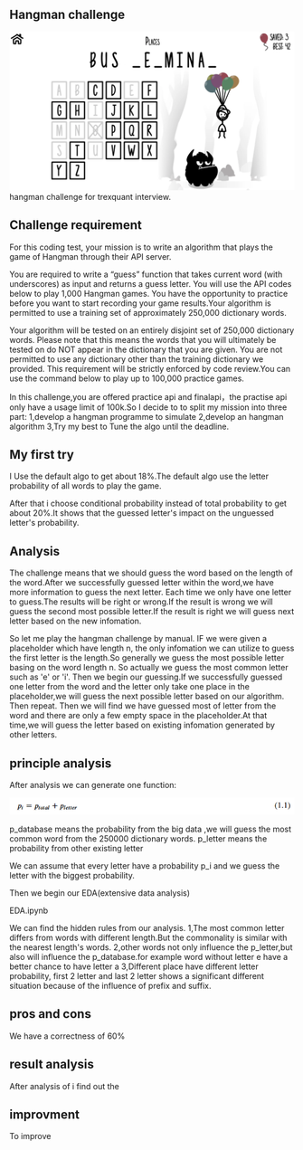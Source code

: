 ## Hangman challenge 
![insample](./pic/c1.png)
hangman challenge for trexquant interview.

## Challenge requirement

For this coding test, your mission is to write an algorithm that plays the game of Hangman through their API server. 

You are required to write a “guess” function that takes current word (with underscores) as input and returns a guess letter. You will use the API codes below to play 1,000 Hangman games. You have the opportunity to practice before you want to start recording your game results.Your algorithm is permitted to use a training set of approximately 250,000 dictionary words. 

Your algorithm will be tested on an entirely disjoint set of 250,000 dictionary words. Please note that this means the words that you will ultimately be tested on do NOT appear in the dictionary that you are given. You are not permitted to use any dictionary other than the training dictionary we provided. This requirement will be strictly enforced by code review.You can use the command below to play up to 100,000 practice games.

In this challenge,you are offered practice api and finalapi，the practise api only have a usage limit of 100k.So I decide to to split my mission into three part:
1,develop a hangman programme to simulate 2,develop an hangman algorithm 3,Try my best to Tune the algo until the deadline. 

## My first try
I Use the default algo to get about 18%.The default algo use the letter probability of all words to play the game. 

After that i choose conditional probability instead of total probability to get about 20%.It shows that the guessed letter's impact on the unguessed letter's probability.

## Analysis
The challenge means that we should guess the word based on the length of the word.After we successfully guessed letter within the word,we have more information to guess the next letter.
Each time we only have one letter to guess.The results will be right or wrong.If the result is wrong we will guess the second most possible letter.If the result is right we will guess next letter based on the new infomation.

So let me play the hangman challenge by manual.
IF we were given a placeholder which have length n, the only infomation we can utilize to guess the first letter is the length.So generally we guess the most possible letter basing on the word length n. So actually we guess the most common letter such as 'e' or 'i'.
Then we begin our guessing.If we successfully guessed one letter from the word and the letter only take one place in the placeholder,we will guess the next possible letter based on our algorithm.
Then repeat.
Then we will find we have guessed most of letter from the word and there are only a few empty space in the placeholder.At that time,we will guess the letter based on existing infomation generated by other letters.

## principle analysis
After analysis we can generate one function:

![eq1.1](./pic/eq1.png)

p_database means the probability from the big data ,we will guess the most common word from the 250000 dictionary words.
p_letter means the probability from other existing letter

We can assume that every letter have a probability p_i and we guess the letter with the biggest probability.

Then we begin our EDA(extensive data analysis)

EDA.ipynb

We can find the hidden rules from our analysis.
1,The most common letter differs from words with different length.But the commonality is similar with the nearest length's words.
2,other words not only influence the p_letter,but also will influence the p_database.for example word without letter e have a better chance to have letter a
3,Different place have different letter probability, first 2 letter and last 2 letter shows a significant different situation because of the influence of prefix and suffix.





## pros and cons
We have a correctness of 60%



## result analysis
After analysis of  i find out the 






## improvment
To improve